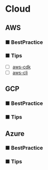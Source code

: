 # Cloud
## AWS
### ■ BestPractice
### ■ Tips
- [ ] [aws-cdk]()
- [ ] [aws-cli]()
## GCP
### ■ BestPractice
### ■ Tips
## Azure
### ■ BestPractice
### ■ Tips
